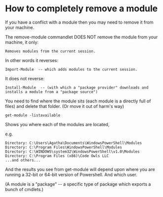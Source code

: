 # How to completely remove a module

If you have a conflict with a module then you may need to remove it from your machine.

The remove-module commandlet DOES NOT remove the module from your machine, it only:

    Removes modules from the current session.

In other words it reverses:

    Import-Module  -- which adds modules to the current session.
    
It does not reverse:

    Install-Module  -- (with which a "package provider" downloads and installs a module from a "package source")
    
You need to find where the module sits (each module is a directly full of files) and delete that folder. (Or move it out of harm's way)

    get-module -listavailable
    
Shows you where each of the modules are located, 

e.g.

    Directory: C:\Users\Agatha\Documents\WindowsPowerShell\Modules
    Directory: C:\Program Files\WindowsPowerShell\Modules
    Directory: C:\WINDOWS\system32\WindowsPowerShell\v1.0\Modules
    Directory: C:\Program Files (x86)\Code Owls LLC
    ...and others...

And the results you see from get-module will depend upon where you are running a 32-bit or 64-bit version of Powershell. And which user.

(A module is a "package" -- a specific type of package which exports a bunch of cmdlets.)
